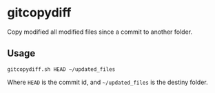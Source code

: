 gitcopydiff
===========

Copy modified all modified files since a commit to another folder.

Usage
-----

```
gitcopydiff.sh HEAD ~/updated_files
```

Where `HEAD` is the commit id, and `~/updated_files` is the destiny folder.
